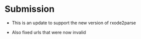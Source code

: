 # Submission

- This is an update to support the new version of rxode2parse

- Also fixed urls that were now invalid
